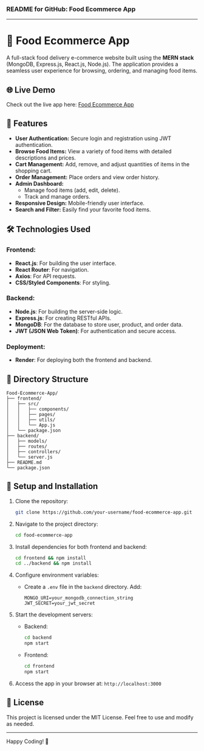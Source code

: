 ### README for GitHub: **Food Ecommerce App**  

---

# 🍔 Food Ecommerce App  

A full-stack food delivery e-commerce website built using the **MERN stack** (MongoDB, Express.js, React.js, Node.js). The application provides a seamless user experience for browsing, ordering, and managing food items.  

## 🌐 Live Demo  
Check out the live app here: [Food Ecommerce App](https://food-ecommerce-app-frontend.onrender.com/)  

## 🚀 Features  

- **User Authentication:** Secure login and registration using JWT authentication.  
- **Browse Food Items:** View a variety of food items with detailed descriptions and prices.  
- **Cart Management:** Add, remove, and adjust quantities of items in the shopping cart.  
- **Order Management:** Place orders and view order history.  
- **Admin Dashboard:**  
  - Manage food items (add, edit, delete).  
  - Track and manage orders.  
- **Responsive Design:** Mobile-friendly user interface.  
- **Search and Filter:** Easily find your favorite food items.  

## 🛠️ Technologies Used  

### Frontend:  
- **React.js**: For building the user interface.  
- **React Router**: For navigation.  
- **Axios**: For API requests.  
- **CSS/Styled Components**: For styling.  

### Backend:  
- **Node.js**: For building the server-side logic.  
- **Express.js**: For creating RESTful APIs.  
- **MongoDB**: For the database to store user, product, and order data.  
- **JWT (JSON Web Token)**: For authentication and secure access.  

### Deployment:  
- **Render**: For deploying both the frontend and backend.  

## 📂 Directory Structure  

```
Food-Ecommerce-App/  
├── frontend/  
│   ├── src/  
│   │   ├── components/  
│   │   ├── pages/  
│   │   ├── utils/  
│   │   └── App.js  
│   └── package.json  
├── backend/  
│   ├── models/  
│   ├── routes/  
│   ├── controllers/  
│   └── server.js  
├── README.md  
└── package.json  
```  

## 🔧 Setup and Installation  

1. Clone the repository:  
   ```bash  
   git clone https://github.com/your-username/food-ecommerce-app.git  
   ```  

2. Navigate to the project directory:  
   ```bash  
   cd food-ecommerce-app  
   ```  

3. Install dependencies for both frontend and backend:  
   ```bash  
   cd frontend && npm install  
   cd ../backend && npm install  
   ```  

4. Configure environment variables:  
   - Create a `.env` file in the `backend` directory. Add:  
     ```env  
     MONGO_URI=your_mongodb_connection_string  
     JWT_SECRET=your_jwt_secret  
     ```  

5. Start the development servers:  
   - Backend:  
     ```bash  
     cd backend  
     npm start  
     ```  
   - Frontend:  
     ```bash  
     cd frontend  
     npm start  
     ```  

6. Access the app in your browser at: `http://localhost:3000`  

## 📜 License  
This project is licensed under the MIT License. Feel free to use and modify as needed.  

---  
Happy Coding! 🎉
